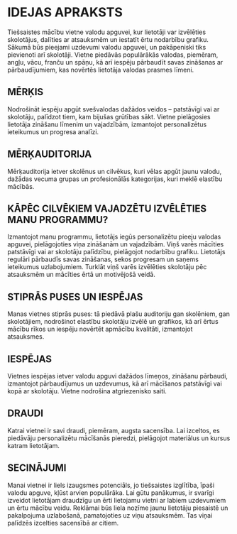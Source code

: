 # IDEJAS APRAKSTS

Tiešsaistes mācību vietne valodu apguvei, kur lietotāji var izvēlēties skolotājus, dalīties ar atsauksmēm un iestatīt ērtu nodarbību grafiku. Sākumā būs pieejami uzdevumi valodu apguvei, un pakāpeniski tiks pievienoti arī skolotāji. Vietne piedāvās populārākās valodas, piemēram, angļu, vācu, franču un spāņu, kā arī iespēju pārbaudīt savas zināšanas ar pārbaudījumiem, kas novērtēs lietotāja valodas prasmes līmeni.

## MĒRĶIS

Nodrošināt iespēju apgūt svešvalodas dažādos veidos – patstāvīgi vai ar skolotāju, palīdzot tiem, kam bijušas grūtības sākt. Vietne pielāgosies lietotāja zināšanu līmenim un vajadzībām, izmantojot personalizētus ieteikumus un progresa analīzi.

## MĒRĶAUDITORIJA

Mērķauditorija ietver skolēnus un cilvēkus, kuri vēlas apgūt jaunu valodu, dažādas vecuma grupas un profesionālās kategorijas, kuri meklē elastību mācībās.

## KĀPĒC CILVĒKIEM VAJADZĒTU IZVĒLĒTIES MANU PROGRAMMU?

Izmantojot manu programmu, lietotājs iegūs personalizētu pieeju valodas apguvei, pielāgojoties viņa zināšanām un vajadzībām. Viņš varēs mācīties patstāvīgi vai ar skolotāju palīdzību, pielāgojot nodarbību grafiku. Lietotājs regulāri pārbaudīs savas zināšanas, sekos progresam un saņems ieteikumus uzlabojumiem. Turklāt viņš varēs izvēlēties skolotāju pēc atsauksmēm un mācīties ērtā un motivējošā veidā.

## STIPRĀS PUSES UN IESPĒJAS

Manas vietnes stiprās puses: tā piedāvā plašu auditoriju gan skolēniem, gan skolotājiem, nodrošinot elastību skolotāju izvēlē un grafikos, kā arī ērtus mācību rīkos un iespēju novērtēt apmācību kvalitāti, izmantojot atsauksmes.

## IESPĒJAS

Vietnes iespējas ietver valodu apguvi dažādos līmeņos, zināšanu pārbaudi, izmantojot pārbaudījumus un uzdevumus, kā arī mācīšanos patstāvīgi vai kopā ar skolotāju. Vietne nodrošina atgriezenisko saiti.

## DRAUDI

Katrai vietnei ir savi draudi, piemēram, augsta sacensība. Lai izceltos, es piedāvāju personalizētu mācīšanās pieredzi, pielāgojot materiālus un kursus katram lietotājam.

## SECINĀJUMI

Manai vietnei ir liels izaugsmes potenciāls, jo tiešsaistes izglītība, īpaši valodu apguve, kļūst arvien populārāka. Lai gūtu panākumus, ir svarīgi izveidot lietotājam draudzīgu un ērti lietojamu vietni ar labiem uzdevumiem un ērtu mācību veidu. Reklāmai būs liela nozīme jaunu lietotāju piesaistē un pakalpojuma uzlabošanā, pamatojoties uz viņu atsauksmēm. Tas viņai palīdzēs izcelties sacensībā ar citiem.


